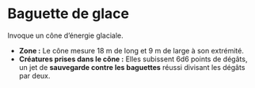 # Baguette de glace


Invoque un cône d’énergie glaciale.

  - **Zone :** Le cône mesure 18 m de long et 9 m de large à son
    extrémité.
  - **Créatures prises dans le cône :** Elles subissent 6d6 points de
    dégâts, un jet de **sauvegarde contre les baguettes** réussi
    divisant les dégâts par deux.
